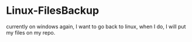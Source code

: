 # Linux-FilesBackup
currently on windows again, I want to go back to linux, when I do, I will put my files on my repo.

